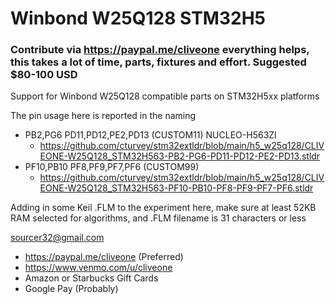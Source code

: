 # Winbond W25Q128 STM32H5
### Contribute via   https://paypal.me/cliveone  everything helps, this takes a lot of time, parts, fixtures and effort. Suggested $80-100 USD

Support for Winbond W25Q128 compatible parts on STM32H5xx platforms

The pin usage here is reported in the naming
  *  PB2,PG6 PD11,PD12,PE2,PD13 (CUSTOM11) NUCLEO-H563ZI
     *  https://github.com/cturvey/stm32extldr/blob/main/h5_w25q128/CLIVEONE-W25Q128_STM32H563-PB2-PG6-PD11-PD12-PE2-PD13.stldr
  *  PF10,PB10 PF8,PF9,PF7,PF6 (CUSTOM99)
     *  https://github.com/cturvey/stm32extldr/blob/main/h5_w25q128/CLIVEONE-W25Q128_STM32H563-PF10-PB10-PF8-PF9-PF7-PF6.stldr

Adding in some Keil .FLM to the experiment here, make sure at least 52KB RAM selected for algorithms, and .FLM filename is 31 characters or less

 sourcer32@gmail.com
  * https://paypal.me/cliveone (Preferred)
  * https://www.venmo.com/u/cliveone
  * Amazon or Starbucks Gift Cards
  * Google Pay (Probably)
